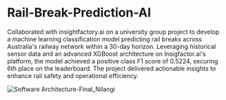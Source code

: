 # Rail-Break-Prediction-AI

Collaborated with insightfactory.ai on a university group project to develop a machine learning classification model predicting rail breaks across Australia's railway network within a 30-day horizon. Leveraging historical sensor data and an advanced XGBoost architecture on Insigfactor.ai's platform, the model achieved a positive class F1 score of 0.5224, securing 6th place on the leaderboard. The project delivered actionable insights to enhance rail safety and operational efficiency.

![Software Architecture-Final_Nilangi](https://github.com/user-attachments/assets/13320c02-50fd-4cff-bf1c-ec1139073a8f)
